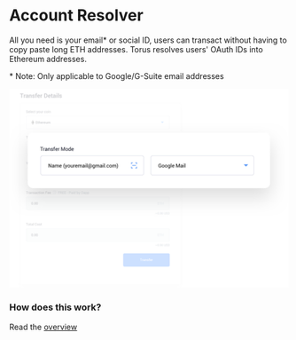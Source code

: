 # Account Resolver

All you need is your email\* or social ID, users can transact without having to copy paste long ETH addresses. Torus resolves users' OAuth IDs into Ethereum addresses.

\* Note: Only applicable to Google/G-Suite email addresses

![Name resolver](../.gitbook/assets/nameresolver.png)

### How does this work?

Read the [overview](https://docs.tor.us/#operation)

